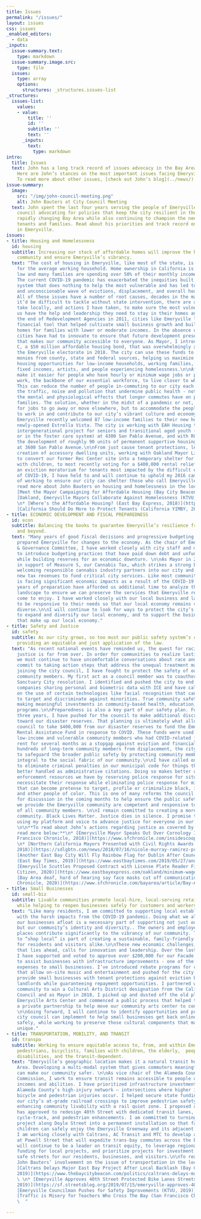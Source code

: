 ```yaml
---
title: Issues
permalink: "/issues/"
layout: issues
css: issues
_enabled_editors:
  - data
_inputs:
  issue-summary.text: 
    type: markdown
  issue-summary.image.src:
    type: file
  issues:
    type: array
    options:
      structures: _structures.issues-list
_structures:       
  issues-list:
    values:
    - value:
        title: ''
        id: ''
        subtitle: ''
        text: ''
      _inputs:
        text:
          type: markdown      
intro:
  title: Issues
  text: John has a long track record of issues advocacy in the Bay Area at large.
    Here are John’s stances on the most important issues facing Emeryville today.
    To read more about other issues, [check out John’s blog](../news/)!
issue-summary:
  image:
    src: "/img/john-council-meeting.png"
    alt: John Bauters at City Council Meeting
  text: John spent the last four years serving the people of Emeryville on their city
    council advocating for policies that keep the city resilient in the face of a
    rapidly changing Bay Area while also continuing to champion the needs of working
    tenants and families. Read about his priorities and track record on the top issues
    in Emeryville.
issues:
- title: Housing and Homelessness
  id: housing
  subtitle: Increasing our stock of affordable homes will improve the health of our
    community and ensure Emeryville’s vibrancy.
  text: "The cost of housing in Emeryville, like most of the state, is unaffordable
    for the average working household. Home ownership in California is at an all-time
    low and many families are spending over 50% of their monthly income on rent alone.
    The current COVID-19 pandemic has exacerbated the inequities built into a housing
    system that does nothing to help the most vulnerable and has led to an unsustainable
    and unconscionable wave of evictions, displacement, and overall housing insecurity.
    All of these issues have a number of root causes, decades in the making, and while
    it’d be difficult to tackle without state intervention, there are actions we can
    take locally, and actions I have taken, to make sure the most vulnerable among
    us have the help and leadership they need to stay in their homes and in our community.\n\nWith
    the end of Redevelopment Agencies in 2011, cities like Emeryville lost an important
    financial tool that helped cultivate small business growth and build affordable
    homes for families with lower or moderate incomes. In the absence of those funds,
    cities have had to innovate to ensure that future development preserves a balance
    that makes our community accessible to everyone. As Mayor, I introduced Measure
    C, a $50 million affordable housing bond, that was overwhelmingly approved by
    the Emeryville electorate in 2018. The city can use these funds to leverage other
    monies from county, state and federal sources, helping us maximize affordable
    housing opportunities for low-income households, working families, seniors on
    fixed incomes, artists, and people experiencing homelessness.\n\nAffordable homes
    make it easier for people who have hourly or minimum wage jobs or public-sector
    work, the backbone of our essential workforce, to live closer to where they work.
    This can reduce the number of people in-commuting to our city each day, reducing
    the traffic, noise and pollution that undermine public health - not to mention
    the mental and physiological effects that longer commutes have on parents and
    families. The solution, whether in the midst of a pandemic or not, isn’t to hope
    for jobs to go away or move elsewhere, but to accommodate the people who want
    to work in and contribute to our city’s vibrant culture and economy. To that end,
    Emeryville recently welcomed 87 low-income families to their new homes at the
    newly-opened Estrella Vista. The city is working with EAH Housing to develop an
    intergenerational project for seniors and transitional aged youth (formerly homeless
    or in the foster care system) at 4300 San Pablo Avenue, and with RCD Housing for
    the development of roughly 90 units of permanent supportive housing for the homeless
    at 3600 San Pablo Avenue.\n\nFrom just cause tenant protections, legalizing the
    creation of accessory dwelling units, working with Oakland Mayor Libby Schaaf
    to convert our former Rec Center site into a temporary shelter for homeless families
    with children, to most recently voting for a $400,000 rental relief program and
    an eviction moratorium for tenants most impacted by the difficult economic effects
    of COVID-19, I have held to and will continue to uphold my 2016 campaign promise
    of working to ensure our city can shelter those who call Emeryville home.\n\n**To
    read more about John Bauters on housing and homelessness in the local press:**\n*
    [Meet the Mayor Campaigning for Affordable Housing (Bay City Beacon, 2018)](https://www.thebaycitybeacon.com/politics/meet-the-mayor-campaigning-for-affordable-housing-in-his-own/article_e2d56a54-428e-11e8-94ef-237c4a20fa00.html)\n*
    [Oakland, Emeryville Mayors Collaborate Against Homelessness (KTVU, 2018)](https://www.ktvu.com/news/oakland-emeryville-mayors-collaborate-against-homelessness)
    \n* [Where’s the Affordable Housing? (East Bay Express, 2018)](https://www.eastbayexpress.com/oakland/wheres-the-affordable-housing/Content?oid=23829351)\n*
    [California Should Do More to Protect Tenants (California YIMBY, 2020)](https://cayimby.org/coronavirus-and-renters-california-should-do-more-to-protect-tenants/)"
- title: ECONOMIC DEVELOPMENT AND FISCAL PREPAREDNESS
  id: econ
  subtitle: Balancing the books to guarantee Emeryville’s resilience from COVID-19
    and beyond.
  text: "Many years of good fiscal decisions and progressive budgeting practices have
    prepared Emeryville for changes to the economy. As the chair of Emeryville’s Budget
    & Governance Committee, I have worked closely with city staff and my colleagues
    to introduce budgeting practices that have paid down debt and unfunded liabilities
    while building reserves for an economic downturn. \n\nAs Mayor in 2018, I campaigned
    in support of Measure S, our Cannabis Tax, which strikes a strong balance between
    welcoming responsible cannabis industry partners into our city and collecting
    new tax revenues to fund critical city services. Like most communities, Emeryville
    is facing significant economic impacts as a result of the COVID-19 pandemic. Our
    years of preparation have afforded us additional time to analyze the evolving
    landscape to ensure we can preserve the services that Emeryville residents have
    come to enjoy. I have worked closely with our local business and labor partners
    to be responsive to their needs so that our local economy remains vibrant and
    diverse.\n\nI will continue to look for ways to protect the city’s core services,
    to expand and diversify our local economy, and to support the businesses and workers
    that make up our local economy."
- title: Safety and Justice
  id: safety
  subtitle: As our city grows, so too must our public safety system’s commitment to
    providing an equitable and just application of the law.
  text: "As recent national events have reminded us, the quest for racial and social
    justice is far from over. In order for communities to realize lasting change,
    we must continue to have uncomfortable conversations about race and racism, and
    commit to taking action steps that address the unequal treatment many people experience.\n\nSince
    joining the city council, I have fought to protect the safety of our most vulnerable
    community members. My first act as a council member was to coauthor the city’s
    Sanctuary City resolution. I identified and pushed the city to end contracts with
    companies sharing personal and biometric data with ICE and have called for limits
    on the use of certain technologies like facial recognition that can be misused
    to target and discriminate against minorities. True community safety comes from
    making meaningful investments in community-based health, education, and youth
    programs.\n\nPreparedness is also a key part of our safety plan. For the past
    three years, I have pushed for the council to make additional discretionary contributions
    toward our disaster reserves. That planning is ultimately what allowed the city
    council to take $400,000 from our disaster reserves to fund the Emeryville Emergency
    Rental Assistance Fund in response to COVID. These funds were used to help many
    low-income and vulnerable community members who had COVID-related job loss cover
    rent for several months as a stopgap against eviction and financial debt. By protecting
    hundreds of long-term community members from displacement, the city took action
    to safeguard the broader public safety by protecting community members who are
    integral to the social fabric of our community.\n\nI have called on the council
    to eliminate criminal penalties in our municipal code for things that could be
    better handled as administrative citations. Doing so makes better use of the law
    enforcement resources we have by reserving police response for situations that
    necessitate their response while eliminating police response for minor matters
    that can become pretense to target, profile or criminalize black, indigenous,
    and other people of color. This is one of many reforms the council has scheduled
    for discussion in the coming months to help ensure the public safety services
    we provide the Emeryville community are competent and responsive to the needs
    of all community members. \n\nI remain committed to creating a more just and equitable
    community. Black Lives Matter. Justice dies in silence. I promise to continue
    using my platform and voice to advance justice for everyone in our community.
    \n\n**To read about John’s actions regarding justice as covered by the local media,
    read more below:**\n* [Emeryville Mayor Speaks Out Over Cornology Incident (San
    Francisco Chronicle, 2018)](https://www.sfchronicle.com/insidescoop/article/Emeryville-Mayor-speaks-out-over-Cornology-12867714.php)
    \n* [Northern California Mayors Presented with Civil Rights Awards (SDLGBTN.com,
    2018)](https://sdlgbtn.com/news/2018/07/16/nicole-murray-ramirez-presented-northern-california-mayors-civil-rights-awards)\n*
    [Another East Bay City Will Fly Rainbow Flag for Dublin After Council's Rejection
    (East Bay Times, 2019)](https://www.eastbaytimes.com/2019/05/27/another-east-bay-city-will-fly-rainbow-flag-for-dublin-after-councils-rejection/)\n*
    [Emeryville Scuttles Proposed Contract with License Plate Reader Firm (East Bay
    Citizen, 2020)](https://www.eastbayexpress.com/oakland/minimum-wage-in-hayward-to-rise-to-15-in-july/Content?oid=28682944)\n*
    [Bay Area deaf, hard of hearing say face masks cut off communication (San Francisco
    Chronicle, 2020)](https://www.sfchronicle.com/bayarea/article/Bay-Area-deaf-hard-of-hearing-say-face-masks-cut-15315708.php)"
- title: Small Businesses
  id: small-biz
  subtitle: Livable communities promote local-hire, local-serving retail and services
    while helping to reopen businesses safely for customers and workers.
  text: "Like many residents, I am committed to supporting local establishments grappling
    with the harsh impacts from the COVID-19 pandemic. Doing what we all can to keep
    our businesses afloat is a necessary part of supporting not just our local economy,
    but our community’s identity and diversity.. The owners and employees of these
    places contribute significantly to the vibrancy of our community. The ability
    to “shop local” is part of creating a sustainable, family-friendly Emeryville
    for residents and visitors alike.\n\nThese new economic challenges, and the uncertainty
    that lies ahead, calls for innovation and leadership. Over the last few years,
    I have supported and voted to approve over $200,000 for our Facade Grant program
    to assist businesses with infrastructure improvements - one of the most cost-prohibitive
    expenses to small businesses. I’ve introduced rebate programs for cabaret licenses
    that allow on-site music and entertainment and pushed for the city council to
    provide small businesses with tenant protections against eviction by commercial
    landlords while guaranteeing repayment opportunities. I partnered with our artist
    community to win a Cultural Arts District designation from the California Arts
    Council and as Mayor in 2018, I picked up and dusted off the old plans for the
    Emeryville Arts Center and commenced a public process that helped the city find
    a private partnership to help move our community arts center to construction.
    \n\nGoing forward, I will continue to identify opportunities and programs the
    city council can implement to help small businesses get back online quickly and
    safely, while working to preserve those cultural components that make Emeryville
    unique."
- title: TRANSPORTATION, MOBILITY, AND TRANSIT
  id: transpo
  subtitle: Working to ensure equitable access to, from, and within Emeryville for
    pedestrians, bicyclists, families with children, the elderly,  people living with
    disabilities, and the transit-dependent.
  text: "Emeryville’s geographic location makes it a natural transit hub in the Bay
    Area. Developing a multi-modal system that gives commuters meaningful choices
    can make our community safer. \n\nAs vice chair of the Alameda County Transportation
    Commission, I work to ensure transit remains accessible to people of all ages,
    incomes and abilities. I have prioritized infrastructure investments that target
    Alameda County’s high-injury network – intersections where higher incidents of
    bicycle and pedestrian injuries occur. I helped secure state funding to upgrade
    our city’s at-grade railroad crossings to improve pedestrian safety while also
    enhancing community livability with a rail quiet zone. I proposed a plan council
    has approved to redesign 40th Street with dedicated transit lanes, a protected
    cycle-track, and pedestrian enhancements. I am committed to turning our slow streets
    project along Doyle Street into a permanent installation so that families and
    children can safely enjoy the Emeryville Greenway and its adjacent park space.
    I am working closely with Caltrans, AC Transit and MTC to develop a bus-only on-ramp
    at Powell Street that will expedite trans-bay commutes across the Bay Bridge.\n\nI
    will continue to be a leader on transit equity, to leverage regional and state
    funding for local projects, and prioritize projects for investment that yield
    safe streets for our residents, businesses, and visitors.\n\nTo read more about
    John Bauters’ involvement on the issue of transportation in the local press:\n*
    [Caltrans Delays Major East Bay Project After Local Backlash (Bay City Beacon,
    2019)](https://www.thebaycitybeacon.com/politics/caltrans-delays-major-east-bay-project-after-local-backlash/article_85e76ed6-6aac-11e9-ba4e-1f2ee257bd0a.html)
    \ \n* [Emeryville Approves 40th Street Protected Bike Lanes StreetsBlog (San Francisco,
    2019)](https://sf.streetsblog.org/2019/07/15/emeryville-approves-40th-street-protected-bike-lanes/)\n*
    [Emeryville Councilman Pushes for Safety Improvements (KTVU, 2019)](https://www.ktvu.com/news/emeryville-councilman-pushes-for-safety-improvements-at-busy-intersection)\n*
    [Traffic is Misery for Teachers Who Cross The Bay (San Francisco Chronicle, 2020)](https://www.sfchronicle.com/bayarea/article/Traffic-is-misery-for-teachers-who-cross-the-15024783.php)
    \  "

---
```

